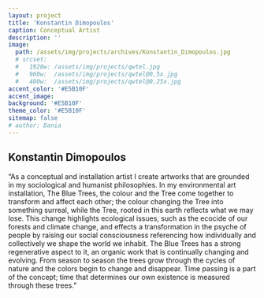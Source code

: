 ```yaml
---
layout: project
title: 'Konstantin Dimopoulos'
caption: Conceptual Artist
description: ''
image: 
  path: /assets/img/projects/archives/Konstantin_Dimopoulos.jpg
  # srcset: 
  #   1920w: /assets/img/projects/qwtel.jpg
  #   960w:  /assets/img/projects/qwtel@0,5x.jpg
  #   480w:  /assets/img/projects/qwtel@0,25x.jpg
accent_color: '#E5B10F'
accent_image:
background: '#E5B10F'
theme_color: '#E5B10F'
sitemap: false
# author: Dania
---
```

## Konstantin Dimopoulos

“As a conceptual and installation artist I create artworks that are grounded in my sociological and humanist philosophies. In my environmental art installation, The Blue Trees, the colour and the Tree come together to transform and affect each other; the colour changing the Tree into something surreal, while the Tree, rooted in this earth reflects what we may lose. This change highlights ecological issues, such as the ecocide of our forests and climate change, and effects a transformation in the psyche of people by raising our social consciousness referencing how individually and collectively we shape the world we inhabit. The Blue Trees has a strong regenerative aspect to it, an organic work that is continually changing and evolving. From season to season the trees grow through the cycles of nature and the colors begin to change and disappear. Time passing is a part of the concept; time that determines our own existence is measured through these trees.”
